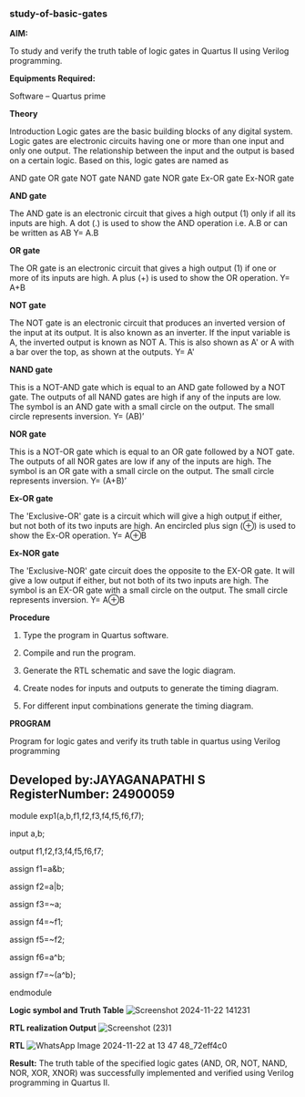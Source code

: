 ### study-of-basic-gates

**AIM:** 

To study and verify the truth table of logic gates in Quartus II using Verilog programming.

**Equipments Required:**

Software – Quartus prime 

**Theory**

Introduction Logic gates are the basic building blocks of any digital system. Logic gates are electronic circuits having one or more than one input and only one output. The relationship between the input and the output is based on a certain logic. Based on this, logic gates are named as

AND gate OR gate NOT gate NAND gate NOR gate Ex-OR gate Ex-NOR gate

**AND gate**

The AND gate is an electronic circuit that gives a high output (1) only if all its inputs are high. A dot (.) is used to show the AND operation i.e. A.B or can be written as AB
Y= A.B

**OR gate** 

The OR gate is an electronic circuit that gives a high output (1) if one or more of its inputs are high. A plus (+) is used to show the OR operation.
Y= A+B

**NOT gate**

The NOT gate is an electronic circuit that produces an inverted version of the input at its output. It is also known as an inverter. If the input variable is A, the inverted output is known as NOT A. This is also shown as A' or A with a bar over the top, as shown at the outputs.
Y= A'

**NAND gate**

This is a NOT-AND gate which is equal to an AND gate followed by a NOT gate. The outputs of all NAND gates are high if any of the inputs are low. The symbol is an AND gate with a small circle on the output. The small circle represents inversion.
Y= (AB)’

**NOR gate**

This is a NOT-OR gate which is equal to an OR gate followed by a NOT gate. The outputs of all NOR gates are low if any of the inputs are high. The symbol is an OR gate with a small circle on the output. The small circle represents inversion.
Y= (A+B)’

**Ex-OR gate**

The 'Exclusive-OR' gate is a circuit which will give a high output if either, but not both of its two inputs are high. An encircled plus sign (⊕) is used to show the Ex-OR operation.
Y= A⊕B

**Ex-NOR gate**

The 'Exclusive-NOR' gate circuit does the opposite to the EX-OR gate. It will give a low output if either, but not both of its two inputs are high. The symbol is an EX-OR gate with a small circle on the output. The small circle represents inversion.
Y= A⊕B

**Procedure** 

1.	Type the program in Quartus software.

2.	Compile and run the program.

3.	Generate the RTL schematic and save the logic diagram.

4.	Create nodes for inputs and outputs to generate the timing diagram.

5.	For different input combinations generate the timing diagram.


**PROGRAM**

Program for logic gates and verify its truth table in quartus using Verilog programming
 ## Developed by:JAYAGANAPATHI S RegisterNumber: 24900059
  module exp1(a,b,f1,f2,f3,f4,f5,f6,f7);
  
  input a,b;
  
  output f1,f2,f3,f4,f5,f6,f7;
  
  assign f1=a&b;
  
  assign f2=a|b;
  
  assign f3=~a;
  
  assign f4=~f1;
  
  assign f5=~f2;
  
  assign f6=a^b;
  
  assign f7=~(a^b);
  
  endmodule

**Logic symbol and Truth Table**
 ![Screenshot 2024-11-22 141231](https://github.com/user-attachments/assets/a3839d8d-038c-4153-bea5-29f29fa01fd8)

**RTL realization Output**
![Screenshot (23)1](https://github.com/user-attachments/assets/53388bea-cb9e-419e-ad12-841c3792b4b1)

**RTL**
![WhatsApp Image 2024-11-22 at 13 47 48_72eff4c0](https://github.com/user-attachments/assets/9a19c3cf-47d8-44ff-8c0a-36c59bb2d535)

**Result:**
The truth table of the specified logic gates (AND, OR, NOT, NAND, NOR, XOR, XNOR) was successfully implemented and verified using Verilog programming in Quartus II.
